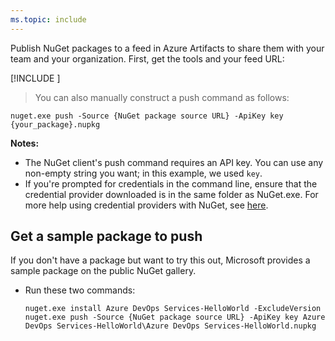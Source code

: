 ```yaml
---
ms.topic: include
---
```


Publish NuGet packages to a feed in Azure Artifacts to share them with your team and your organization.
First, get the tools and your feed URL:

[!INCLUDE [](nuget-publish-endpoint.md)]

   >You can also manually construct a push command as follows:  

   ```Command
   nuget.exe push -Source {NuGet package source URL} -ApiKey key {your_package}.nupkg
   ```

**Notes:**

* The NuGet client's push command requires an API key. You can use any non-empty string you want; in this example, we used `key`.
* If you're prompted for credentials in the command line, ensure that the credential provider downloaded is in the same folder as NuGet.exe.  For more help using credential providers with NuGet, see [here](/nuget/api/nuget-exe-credential-providers).

## Get a sample package to push

If you don't have a package but want to try this out, Microsoft provides a sample package on the public NuGet gallery.

* Run these two commands:

   ```Command
   nuget.exe install Azure DevOps Services-HelloWorld -ExcludeVersion
   nuget.exe push -Source {NuGet package source URL} -ApiKey key Azure DevOps Services-HelloWorld\Azure DevOps Services-HelloWorld.nupkg
   ```

